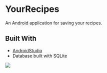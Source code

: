 # YourRecipes

An Android application for saving your recipes.

## Built With

* [AndroidStudio](https://developer.android.com/studio/)
* Database built with SQLite

![](addrecipegif.gif)
